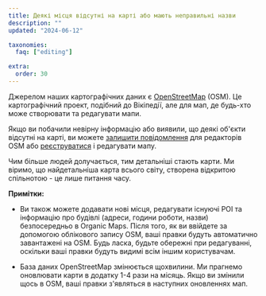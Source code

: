 ```yaml
---
title: Деякі місця відсутні на карті або мають неправильні назви
description: ""
updated: "2024-06-12"

taxonomies:
  faq: ["editing"]

extra:
  order: 30
---
```


Джерелом наших картографічних даних є [OpenStreetMap](https://welcome.openstreetmap.org/) (OSM). Це картографічний проект, подібний до Вікіпедії, але для мап, де будь-хто може створювати та редагувати мапи.

Якщо ви побачили невірну інформацію або виявили, що деякі об'єкти відсутні на карті, ви можете [залишити повідомлення](https://www.openstreetmap.org/note/new) для редакторів OSM або [реєструватися](https://www.openstreetmap.org/user/new) і редагувати мапу.

Чим більше людей долучається, тим детальніші стають карти. Ми віримо, що найдетальніша карта всього світу, створена відкритою спільнотою - це лише питання часу.

**Примітки:**

* Ви також можете додавати нові місця, редагувати існуючі POI та інформацію про будівлі (адреси, години роботи, назви) безпосередньо в Organic Maps. Після того, як ви ввійдете за допомогою облікового запису OSM, ваші правки будуть автоматично завантажені на OSM. Будь ласка, будьте обережні при редагуванні, оскільки ваші правки будуть видимі всім іншим користувачам.

* База даних OpenStreetMap змінюється щохвилини. Ми прагнемо оновлювати карти в додатку 1-4 рази на місяць. Якщо ви змінили щось в OSM, ваші правки з'являться в наступних оновленнях мап.
